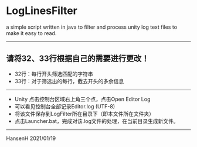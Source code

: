 # LogLinesFilter

a simple script written in java to filter and process unity log text files to make it easy to read.

-----
## 请将32、33行根据自己的需要进行更改！
- 32行：每行开头筛选匹配的字符串
- 33行：对于筛选出的每行，截去开头的多余信息
------
- Unity 点击控制台区域右上角三个点，点击Open Editor Log  
- 可以看见控制台全部记录Editor.log (UTF-8)  
- 将该文件保存到LogFilter所在目录下（即本文件所在文件夹）  
- 点击Launcher.bat，完成对该.log文件的处理，在当前目录生成新文件。
------
HansenH
2021/01/19